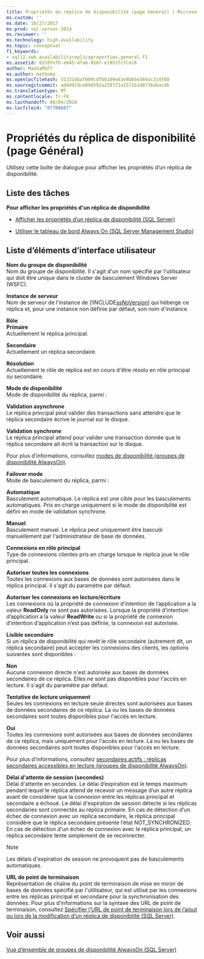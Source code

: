 ```yaml
---
title: Propriétés du réplica de disponibilité (page Général) | Microsoft Docs
ms.custom: ''
ms.date: 10/27/2017
ms.prod: sql-server-2014
ms.reviewer: ''
ms.technology: high-availability
ms.topic: conceptual
f1_keywords:
- sql12.swb.availabilityreplicaproperties.general.f1
ms.assetid: 8318fefb-e045-4fab-8507-e1951fc7cec6
author: MashaMSFT
ms.author: mathoma
ms.openlocfilehash: 313314baf009cdfb6109e63e9b65e369ac314f60
ms.sourcegitcommit: ad4d92dce894592a259721a1571b1d8736abacdb
ms.translationtype: MT
ms.contentlocale: fr-FR
ms.lasthandoff: 08/04/2020
ms.locfileid: "87708687"
---
```

# <a name="availability-replica-properties-general-page"></a>Propriétés du réplica de disponibilité (page Général)
  Utilisez cette boîte de dialogue pour afficher les propriétés d’un réplica de disponibilité.  
  
## <a name="task-list"></a>Liste des tâches  
 **Pour afficher les propriétés d'un réplica de disponibilité**  
  
-   [Afficher les propriétés d’un réplica de disponibilité &#40;SQL Server&#41;](view-availability-replica-properties-sql-server.md)  
  
-   [Utiliser le tableau de bord Always On &#40;SQL Server Management Studio&#41;](use-the-always-on-dashboard-sql-server-management-studio.md)  
  
## <a name="ui-element-list"></a>Liste d’éléments d’interface utilisateur  
 **Nom du groupe de disponibilité**  
 Nom du groupe de disponibilité. Il s'agit d'un nom spécifié par l'utilisateur qui doit être unique dans le cluster de basculement Windows Server (WSFC).  
  
 **Instance de serveur**  
 Nom de serveur de l'instance de [!INCLUDE[ssNoVersion](../../../includes/ssnoversion-md.md)] qui héberge ce réplica et, pour une instance non définie par défaut, son nom d'instance.  
  
 **Rôle**  
 **Primaire**  
 Actuellement le réplica principal.  
  
 **Secondaire**  
 Actuellement un réplica secondaire.  
  
 **Résolution**  
 Actuellement le rôle de réplica est en cours d'être résolu en rôle principal ou secondaire.  
  
 **Mode de disponibilité**  
 Mode de disponibilité du réplica, parmi :  
  
 **Validation asynchrone**  
 Le réplica principal peut valider des transactions sans attendre que le réplica secondaire écrive le journal sur le disque.  
  
 **Validation synchrone**  
 Le réplica principal attend pour valider une transaction donnée que le réplica secondaire ait écrit la transaction sur le disque.  
  
 Pour plus d’informations, consultez [modes de disponibilité (groupes de disponibilité AlwaysOn)](availability-modes-always-on-availability-groups.md).  
  
 **Failover mode**  
 Mode de basculement du réplica, parmi :  
  
 **Automatique**  
 Basculement automatique. Le réplica est une cible pour les basculements automatiques. Pris en charge uniquement si le mode de disponibilité est défini en mode de validation synchrone.  
  
 **Manuel**  
 Basculement manuel. Le réplica peut uniquement être basculé manuellement par l'administrateur de base de données.  
  
 **Connexions en rôle principal**  
 Type de connexions clientes pris en charge lorsque le réplica joue le rôle principal.  
  
 **Autoriser toutes les connexions**  
 Toutes les connexions aux bases de données sont autorisées dans le réplica principal. Il s'agit du paramètre par défaut.  
  
 **Autoriser les connexions en lecture/écriture**  
 Les connexions où la propriété de connexion d’intention de l’application a la valeur **ReadOnly** ne sont pas autorisées. Lorsque la propriété d’intention d’application a la valeur **ReadWrite** ou si la propriété de connexion d’intention d’application n’est pas définie, la connexion est autorisée.  
  
 **Lisible secondaire**  
 Si un réplica de disponibilité qui revêt le rôle secondaire (autrement dit, un réplica secondaire) peut accepter les connexions des clients, les options suivantes sont disponibles :  
  
 **Non**  
 Aucune connexion directe n'est autorisée aux bases de données secondaires de ce réplica. Elles ne sont pas disponibles pour l'accès en lecture. Il s'agit du paramètre par défaut.  
  
 **Tentative de lecture uniquement**  
 Seules les connexions en lecture seule directes sont autorisées aux bases de données secondaires de ce réplica. La ou les bases de données secondaires sont toutes disponibles pour l'accès en lecture.  
  
 **Oui**  
 Toutes les connexions sont autorisées aux bases de données secondaires de ce réplica, mais uniquement pour l'accès en lecture. La ou les bases de données secondaires sont toutes disponibles pour l'accès en lecture.  
  
 Pour plus d’informations, consultez [secondaires actifs : réplicas secondaires accessibles en lecture (groupes de disponibilité AlwaysOn)](active-secondaries-readable-secondary-replicas-always-on-availability-groups.md).  
  
 **Délai d'attente de session (secondes)**  
 Délai d'attente en secondes. Le délai d’expiration est le temps maximum pendant lequel le réplica attend de recevoir un message d’un autre réplica avant de considérer que la connexion entre les réplicas principal et secondaire a échoué. Le délai d'expiration de session détecte si les réplicas secondaries sont connectés au réplica primaire. En cas de détection d’un échec de connexion avec un réplica secondaire, le réplica principal considère que le réplica secondaire présente l’état NOT_SYNCHRONIZED. En cas de détection d'un échec de connexion avec le réplica principal, un réplica secondaire tente simplement de se reconnecter.  
  
> [!NOTE]  
>  Les délais d'expiration de session ne provoquent pas de basculements automatiques.  
  
 **URL de point de terminaison**  
 Représentation de chaîne du point de terminaison de mise en miroir de bases de données spécifié par l'utilisateur, qui est utilisé par les connexions entre les réplicas principal et secondaire pour la synchronisation des données. Pour plus d’informations sur la syntaxe des URL de point de terminaison, consultez [Spécifier l’URL de point de terminaison lors de l’ajout ou lors de la modification d’un réplica de disponibilité &#40;SQL Server&#41;](specify-endpoint-url-adding-or-modifying-availability-replica.md).  
  
## <a name="see-also"></a>Voir aussi  
 [Vue d’ensemble de groupes de disponibilité AlwaysOn &#40;SQL Server&#41;](overview-of-always-on-availability-groups-sql-server.md)  
  
  
